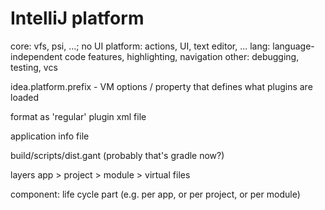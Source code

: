 # IntelliJ platform

core: vfs, psi, ...; no UI
platform: actions, UI, text editor, ...
lang: language-independent code features, highlighting, navigation
other: debugging, testing, vcs

idea.platform.prefix - VM options / property that defines what plugins are loaded

format as 'regular' plugin xml file

application info file

build/scripts/dist.gant
(probably that's gradle now?)

layers
app > project > module > virtual files

component: life cycle part
(e.g. per app, or per project, or per module)

